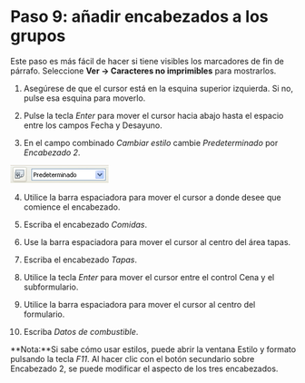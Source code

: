 
# Paso 9: añadir encabezados a los grupos

Este paso es más fácil de hacer si tiene visibles los marcadores de fin de párrafo. Seleccione **Ver → Caracteres no imprimibles** para mostrarlos.

1. Asegúrese de que el cursor está en la esquina superior izquierda. Si no, pulse esa esquina para moverlo. 

2. Pulse la tecla *Enter* para mover el cursor hacia abajo hasta el espacio entre los campos Fecha y Desayuno.

3. En el campo combinado *Cambiar estilo* cambie *Predeterminado* por *Encabezado 2*.

![](https://raw.githubusercontent.com/catedu/libreOffice-la-suite-ofimatica-libre/master/img/Fig30.png)

4. Utilice la barra espaciadora para mover el cursor a donde desee que comience el encabezado.

5. Escriba el encabezado *Comidas*.

6. Use la barra espaciadora para mover el cursor al centro del área tapas.

7. Escriba el encabezado *Tapas*.

8. Utilice la tecla *Enter* para mover el cursor entre el control Cena y el subformulario.

9. Utilice la barra espaciadora para mover el cursor al centro del formulario.

10. Escriba *Datos de combustible*.

**Nota:**Si sabe cómo usar estilos, puede abrir la ventana Estilo y formato pulsando la tecla *F11*. Al hacer clic con el botón secundario sobre Encabezado 2, se puede modificar el aspecto de los tres encabezados.